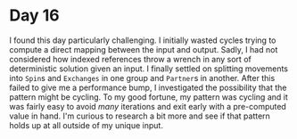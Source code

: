 # Day 16

I found this day particularly challenging. I initially wasted cycles trying to compute a direct
mapping between the input and output. Sadly, I had not considered how indexed references throw a
wrench in any sort of deterministic solution given an input. I finally settled on splitting
movements into `Spin`s and `Exchanges` in one group and `Partner`s in another. After this failed to
give me a performance bump, I investigated the possibility that the pattern might be cycling. To my
good fortune, my pattern was cycling and it was fairly easy to avoid _many_ iterations and exit
early with a pre-computed value in hand. I'm curious to research a bit more and see if that pattern
holds up at all outside of my unique input.
